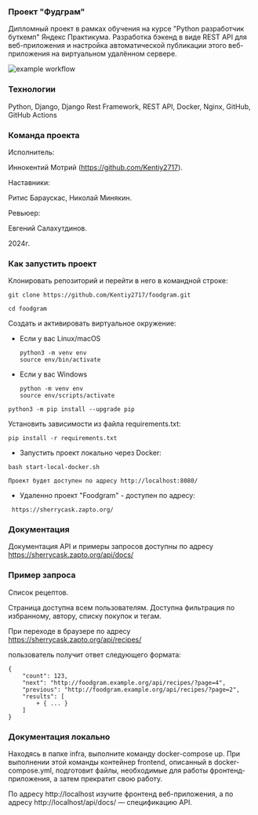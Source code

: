 ### Проект "Фудграм"
Дипломный проект в рамках обучения на курсе "Python разработчик буткемп" Яндекс Практикума. Разработка бэкенд в виде REST API для веб-приложения и настройка автоматической публикации этого веб-приложения на виртуальном удалённом сервере.

![example workflow](https://github.com/Kentiy2717/foodgram/actions/workflows/main.yml/badge.svg)

### Технологии

Python, Django, Django Rest Framework, REST API, Docker, Nginx, GitHub, GitHub Actions

### Команда проекта

Исполнитель:

Иннокентий Мотрий (https://github.com/Kentiy2717).

Наставники:

Ритис Бараускас, Николай Минякин. 

Ревьюер:

Евгений Салахутдинов.

2024г.

### Как запустить проект

Клонировать репозиторий и перейти в него в командной строке:

```
git clone https://github.com/Kentiy2717/foodgram.git
```

```
cd foodgram
```

Cоздать и активировать виртуальное окружение:

* Если у вас Linux/macOS

    ```
    python3 -m venv env
    source env/bin/activate
    ```

* Если у вас Windows

    ```
    python -m venv env
    source env/scripts/activate
    ```

```
python3 -m pip install --upgrade pip
```

Установить зависимости из файла requirements.txt:

```
pip install -r requirements.txt
```

* Запустить проект локально через Docker:

```
bash start-local-docker.sh

Проект будет доступен по адресу http://localhost:8080/
```

* Удаленно проект "Foodgram" - доступен по адресу:

```
 https://sherrycask.zapto.org/
```

### Документация

Документация API и примеры запросов доступны по адресу https://sherrycask.zapto.org/api/docs/

### Пример запроса

Список рецептов.

Страница доступна всем пользователям. Доступна фильтрация по избранному, автору, списку покупок и тегам.

При переходе в браузере по адресу https://sherrycask.zapto.org/api/recipes/

пользователь получит ответ следующего формата:

```
{
    "count": 123,
    "next": "http://foodgram.example.org/api/recipes/?page=4",
    "previous": "http://foodgram.example.org/api/recipes/?page=2",
    "results": [
        + { ... }
    ]
}
```

### Документация локально

Находясь в папке infra, выполните команду docker-compose up. При выполнении этой команды контейнер frontend, описанный в docker-compose.yml, подготовит файлы, необходимые для работы фронтенд-приложения, а затем прекратит свою работу.

По адресу http://localhost изучите фронтенд веб-приложения, а по адресу http://localhost/api/docs/ — спецификацию API.
